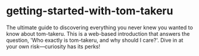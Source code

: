 # getting-started-with-tom-takeru
The ultimate guide to discovering everything you never knew you wanted to know about tom-takeru. This is a web-based introduction that answers the question, 'Who exactly is tom-takeru, and why should I care?'. Dive in at your own risk—curiosity has its perks!
